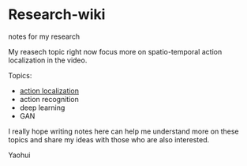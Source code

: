 # Research-wiki

notes for my research

My reasech topic right now focus more on spatio-temporal action localization in the video.

Topics:

- [action localization](https://github.com/wyhsirius/Research-wiki/wiki/action-papers)
- action recognition
- deep learning 
- GAN

I really hope writing notes here can help me understand more on these topics and share my ideas with those who are also interested.

Yaohui
